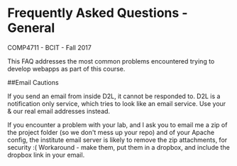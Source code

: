 # Frequently Asked Questions - General
COMP4711 - BCIT - Fall 2017

This FAQ addresses the most common problems encountered
trying to develop webapps as part of this course.

##Email Cautions

If you send an email from inside D2L, it cannot be responded to.
D2L is a notification only service, which tries to look like an email service.
Use your & our real email addresses instead.

If you encounter a problem with your lab, and I ask you to email
me a zip of the project folder (so we don't mess up your repo) and of
your Apache config, the institute email server is likely to remove the zip
attachments, for security :( Workaround - make them, put them in a dropbox, and
include the dropbox link in your email.

